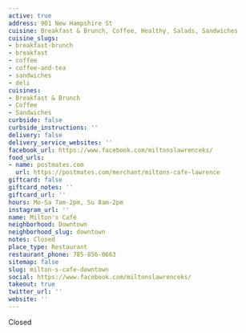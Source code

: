 ```yaml
---
active: true
address: 901 New Hampshire St
cuisine: Breakfast & Brunch, Coffee, Healthy, Salads, Sandwiches
cuisine_slugs:
- breakfast-brunch
- breakfast
- coffee
- coffee-and-tea
- sandwiches
- deli
cuisines:
- Breakfast & Brunch
- Coffee
- Sandwiches
curbside: false
curbside_instructions: ''
delivery: false
delivery_service_websites: ''
facebook_url: https://www.facebook.com/miltonslawrenceks/
food_urls:
- name: postmates.com
  url: https://postmates.com/merchant/miltons-cafe-lawrence
giftcard: false
giftcard_notes: ''
giftcard_url: ''
hours: Mo-Sa 7am-2pm, Su 8am-2pm
instagram_url: ''
name: Milton's Café
neighborhood: Downtown
neighborhood_slug: downtown
notes: Closed
place_type: Restaurant
restaurant_phone: 785-856-0663
sitemap: false
slug: milton-s-cafe-downtown
social: https://www.facebook.com/miltonslawrenceks/
takeout: true
twitter_url: ''
website: ''
---
```


Closed